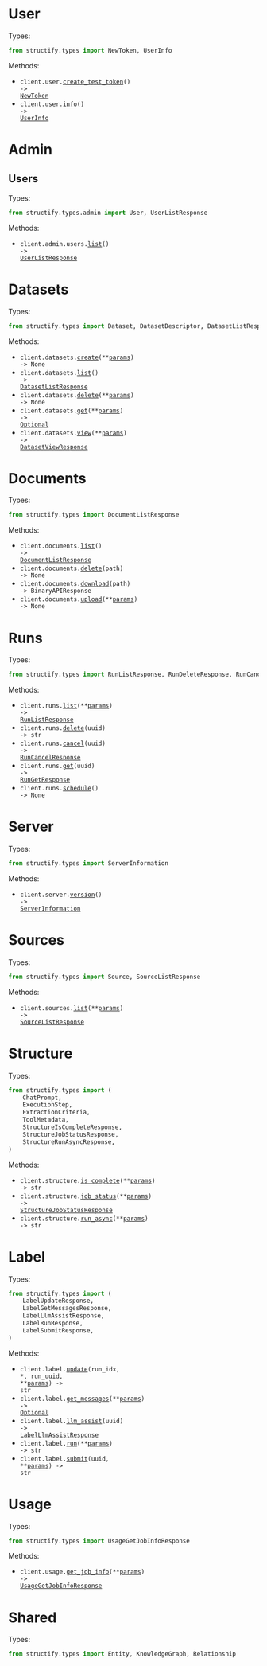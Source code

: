 # User

Types:

```python
from structify.types import NewToken, UserInfo
```

Methods:

- <code title="post /user/create_test_token">client.user.<a href="./src/structify/resources/user.py">create_test_token</a>() -> <a href="./src/structify/types/new_token.py">NewToken</a></code>
- <code title="get /user/info">client.user.<a href="./src/structify/resources/user.py">info</a>() -> <a href="./src/structify/types/user_info.py">UserInfo</a></code>

# Admin

## Users

Types:

```python
from structify.types.admin import User, UserListResponse
```

Methods:

- <code title="get /admin/users/list">client.admin.users.<a href="./src/structify/resources/admin/users.py">list</a>() -> <a href="./src/structify/types/admin/user_list_response.py">UserListResponse</a></code>

# Datasets

Types:

```python
from structify.types import Dataset, DatasetDescriptor, DatasetListResponse, DatasetViewResponse
```

Methods:

- <code title="post /dataset/create">client.datasets.<a href="./src/structify/resources/datasets.py">create</a>(\*\*<a href="src/structify/types/dataset_create_params.py">params</a>) -> None</code>
- <code title="get /dataset/list">client.datasets.<a href="./src/structify/resources/datasets.py">list</a>() -> <a href="./src/structify/types/dataset_list_response.py">DatasetListResponse</a></code>
- <code title="delete /dataset/delete">client.datasets.<a href="./src/structify/resources/datasets.py">delete</a>(\*\*<a href="src/structify/types/dataset_delete_params.py">params</a>) -> None</code>
- <code title="get /dataset/info">client.datasets.<a href="./src/structify/resources/datasets.py">get</a>(\*\*<a href="src/structify/types/dataset_get_params.py">params</a>) -> <a href="./src/structify/types/dataset_descriptor.py">Optional</a></code>
- <code title="get /dataset/view">client.datasets.<a href="./src/structify/resources/datasets.py">view</a>(\*\*<a href="src/structify/types/dataset_view_params.py">params</a>) -> <a href="./src/structify/types/dataset_view_response.py">DatasetViewResponse</a></code>

# Documents

Types:

```python
from structify.types import DocumentListResponse
```

Methods:

- <code title="get /documents/list">client.documents.<a href="./src/structify/resources/documents.py">list</a>() -> <a href="./src/structify/types/document_list_response.py">DocumentListResponse</a></code>
- <code title="delete /documents/delete/{path}">client.documents.<a href="./src/structify/resources/documents.py">delete</a>(path) -> None</code>
- <code title="get /documents/download/{path}">client.documents.<a href="./src/structify/resources/documents.py">download</a>(path) -> BinaryAPIResponse</code>
- <code title="post /documents/upload">client.documents.<a href="./src/structify/resources/documents.py">upload</a>(\*\*<a href="src/structify/types/document_upload_params.py">params</a>) -> None</code>

# Runs

Types:

```python
from structify.types import RunListResponse, RunDeleteResponse, RunCancelResponse, RunGetResponse
```

Methods:

- <code title="get /runs/list">client.runs.<a href="./src/structify/resources/runs.py">list</a>(\*\*<a href="src/structify/types/run_list_params.py">params</a>) -> <a href="./src/structify/types/run_list_response.py">RunListResponse</a></code>
- <code title="post /runs/delete/{uuid}">client.runs.<a href="./src/structify/resources/runs.py">delete</a>(uuid) -> str</code>
- <code title="post /runs/cancel/{uuid}">client.runs.<a href="./src/structify/resources/runs.py">cancel</a>(uuid) -> <a href="./src/structify/types/run_cancel_response.py">RunCancelResponse</a></code>
- <code title="get /runs/get/{uuid}">client.runs.<a href="./src/structify/resources/runs.py">get</a>(uuid) -> <a href="./src/structify/types/run_get_response.py">RunGetResponse</a></code>
- <code title="post /runs/schedule">client.runs.<a href="./src/structify/resources/runs.py">schedule</a>() -> None</code>

# Server

Types:

```python
from structify.types import ServerInformation
```

Methods:

- <code title="get /server/version">client.server.<a href="./src/structify/resources/server.py">version</a>() -> <a href="./src/structify/types/server_information.py">ServerInformation</a></code>

# Sources

Types:

```python
from structify.types import Source, SourceListResponse
```

Methods:

- <code title="get /source/get_sources">client.sources.<a href="./src/structify/resources/sources.py">list</a>(\*\*<a href="src/structify/types/source_list_params.py">params</a>) -> <a href="./src/structify/types/source_list_response.py">SourceListResponse</a></code>

# Structure

Types:

```python
from structify.types import (
    ChatPrompt,
    ExecutionStep,
    ExtractionCriteria,
    ToolMetadata,
    StructureIsCompleteResponse,
    StructureJobStatusResponse,
    StructureRunAsyncResponse,
)
```

Methods:

- <code title="post /structure/is_complete">client.structure.<a href="./src/structify/resources/structure.py">is_complete</a>(\*\*<a href="src/structify/types/structure_is_complete_params.py">params</a>) -> str</code>
- <code title="post /structure/job_status">client.structure.<a href="./src/structify/resources/structure.py">job_status</a>(\*\*<a href="src/structify/types/structure_job_status_params.py">params</a>) -> <a href="./src/structify/types/structure_job_status_response.py">StructureJobStatusResponse</a></code>
- <code title="post /structure/run_async">client.structure.<a href="./src/structify/resources/structure.py">run_async</a>(\*\*<a href="src/structify/types/structure_run_async_params.py">params</a>) -> str</code>

# Label

Types:

```python
from structify.types import (
    LabelUpdateResponse,
    LabelGetMessagesResponse,
    LabelLlmAssistResponse,
    LabelRunResponse,
    LabelSubmitResponse,
)
```

Methods:

- <code title="post /label/update/{run_uuid}/{run_idx}">client.label.<a href="./src/structify/resources/label.py">update</a>(run_idx, \*, run_uuid, \*\*<a href="src/structify/types/label_update_params.py">params</a>) -> str</code>
- <code title="get /label/refresh">client.label.<a href="./src/structify/resources/label.py">get_messages</a>(\*\*<a href="src/structify/types/label_get_messages_params.py">params</a>) -> <a href="./src/structify/types/label_get_messages_response.py">Optional</a></code>
- <code title="get /label/llm_assist/{uuid}">client.label.<a href="./src/structify/resources/label.py">llm_assist</a>(uuid) -> <a href="./src/structify/types/label_llm_assist_response.py">LabelLlmAssistResponse</a></code>
- <code title="post /label/run_async">client.label.<a href="./src/structify/resources/label.py">run</a>(\*\*<a href="src/structify/types/label_run_params.py">params</a>) -> str</code>
- <code title="post /label/submit/{uuid}">client.label.<a href="./src/structify/resources/label.py">submit</a>(uuid, \*\*<a href="src/structify/types/label_submit_params.py">params</a>) -> str</code>

# Usage

Types:

```python
from structify.types import UsageGetJobInfoResponse
```

Methods:

- <code title="post /usage/get_job_info">client.usage.<a href="./src/structify/resources/usage.py">get_job_info</a>(\*\*<a href="src/structify/types/usage_get_job_info_params.py">params</a>) -> <a href="./src/structify/types/usage_get_job_info_response.py">UsageGetJobInfoResponse</a></code>

# Shared

Types:

```python
from structify.types import Entity, KnowledgeGraph, Relationship
```
